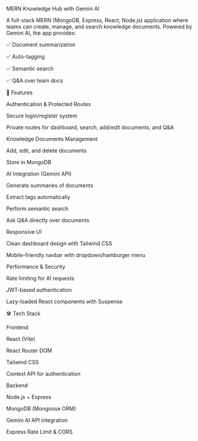 MERN Knowledge Hub with Gemini AI

A full-stack MERN (MongoDB, Express, React, Node.js) application where teams can create, manage, and search knowledge documents.
Powered by Gemini AI, the app provides:

✅ Document summarization

✅ Auto-tagging

✅ Semantic search

✅ Q&A over team docs

🚀 Features

Authentication & Protected Routes

Secure login/register system

Private routes for dashboard, search, add/edit documents, and Q&A

Knowledge Documents Management

Add, edit, and delete documents

Store in MongoDB

AI Integration (Gemini API)

Generate summaries of documents

Extract tags automatically

Perform semantic search

Ask Q&A directly over documents

Responsive UI

Clean dashboard design with Tailwind CSS

Mobile-friendly navbar with dropdown/hamburger menu

Performance & Security

Rate limiting for AI requests

JWT-based authentication

Lazy-loaded React components with Suspense

🛠️ Tech Stack

Frontend

React (Vite)

React Router DOM

Tailwind CSS

Context API for authentication

Backend

Node.js + Express

MongoDB (Mongoose ORM)

Gemini AI API integration

Express Rate Limit & CORS
